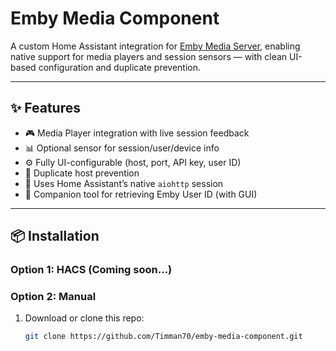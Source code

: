 # Emby Media Component

A custom Home Assistant integration for [Emby Media Server](https://emby.media/), enabling native support for media players and session sensors — with clean UI-based configuration and duplicate prevention.

---

## ✨ Features

- 🎮 Media Player integration with live session feedback
- 📊 Optional sensor for session/user/device info
- ⚙️ Fully UI-configurable (host, port, API key, user ID)
- 🚫 Duplicate host prevention
- 🧠 Uses Home Assistant’s native `aiohttp` session
- 🧰 Companion tool for retrieving Emby User ID (with GUI)

---

## 📦 Installation

### Option 1: HACS (Coming soon...)

### Option 2: Manual

1. Download or clone this repo:
   ```bash
   git clone https://github.com/Timman70/emby-media-component.git
